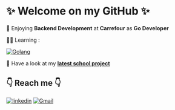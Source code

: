 # ✨ Welcome on my GitHub ✨

💛 Enjoying **Backend Development** at **Carrefour** as **Go Developer**

👩‍💻 Learning :

[![Golang](https://img.shields.io/badge/go-%2300ADD8.svg?style=for-the-badge&logo=go&logoColor=white)](https://go.dev/)
 
 👀 Have a look at my **[latest school project](https://github.com/JoanneLongeville/Mobile_app_Ada_tech_quiz)** 


## 👇 Reach me 👇

[![linkedin](https://img.shields.io/badge/linkedin-0A66C2?style=for-the-badge&logo=linkedin&logoColor=white)](https://linkedin.com/in/joanne-longeville) [![Gmail](https://img.shields.io/badge/Gmail-D14836?style=for-the-badge&logo=gmail&logoColor=white)](mailto:joanne.longeville@gmail.com)
